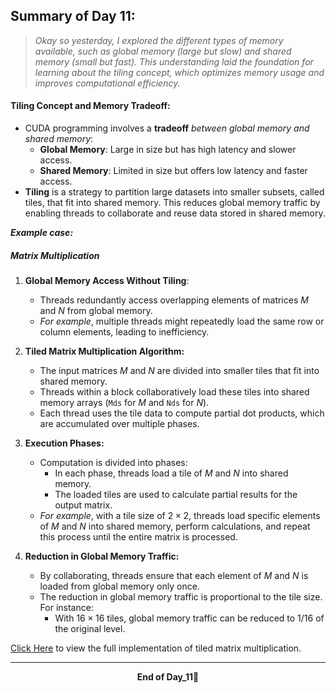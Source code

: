 ## Summary of Day 11:

> _Okay so yesterday, I explored the different types of memory available, such as global memory (large but slow) and shared memory (small but fast). This understanding laid the foundation for learning about the tiling concept, which optimizes memory usage and improves computational efficiency._

#### Tiling Concept and Memory Tradeoff:
- CUDA programming involves a **tradeoff** _between global memory and shared memory_:
    - **Global Memory**: Large in size but has high latency and slower access.
    - **Shared Memory**: Limited in size but offers low latency and faster access.
- **Tiling** is a strategy to partition large datasets into smaller subsets, called tiles, that fit into shared memory. This reduces global memory traffic by enabling threads to collaborate and reuse data stored in shared memory.


_**Example case:**_

##### **Matrix Multiplication**
1. **Global Memory Access Without Tiling**:
    - Threads redundantly access overlapping elements of matrices $M$ and $N$ from global memory.
    - *For example*, multiple threads might repeatedly load the same row or column elements, leading to inefficiency.

2. **Tiled Matrix Multiplication Algorithm:**
    - The input matrices $M$ and $N$ are divided into smaller tiles that fit into shared memory.
    - Threads within a block collaboratively load these tiles into shared memory arrays (`Mds` for $M$ and `Nds` for $N$).
    - Each thread uses the tile data to compute partial dot products, which are accumulated over multiple phases.

3. **Execution Phases:**
    - Computation is divided into phases:
        - In each phase, threads load a tile of $M$ and $N$ into shared memory.
        - The loaded tiles are used to calculate partial results for the output matrix.
    - *For example*, with a tile size of $2×2$, threads load specific elements of $M$ and $N$ into shared memory, perform calculations, and repeat this process until the entire matrix is processed.
4. **Reduction in Global Memory Traffic:**
    - By collaborating, threads ensure that each element of $M$ and $N$ is loaded from global memory only once.
    - The reduction in global memory traffic is proportional to the tile size. For instance:
        - With $16×16$ tiles, global memory traffic can be reduced to $1/16$ of the original level.

[Click Here](./tiled_mat_mul.cu) to view the full implementation of tiled matrix multiplication.


---
<div align="center">
    <b>
        End of Day_11🫡
    </b>
</div>


